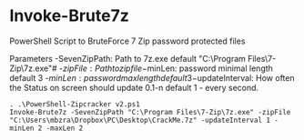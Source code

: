 # Invoke-Brute7z
PowerShell Script to BruteForce 7 Zip password protected files 

Parameters
-SevenZipPath: Path to 7z.exe default "C:\Program Files\7-Zip\7z.exe"#
-$zipFile: Path to zip file
-$minLen: password minimal length default 3
-$minLen: password max length default 3
-$updateInterval: How often the Status on screen should update 0.1-n default 1 - every second. 

```
. .\PowerShell-Zipcracker v2.ps1
Invoke-Brute7z -SevenZipPath "C:\Program Files\7-Zip\7z.exe" -zipFile "C:\Users\mbzra\Dropbox\PC\Desktop\CrackMe.7z" -updateInterval 1 -minLen 2 -maxLen 2
```
